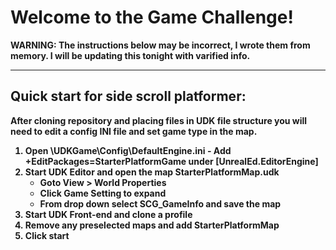 <h1>Welcome to the Game Challenge!</h1>
<p><strong>WARNING:</srong> The instructions below may be incorrect, I wrote them from memory. I will be updating this tonight with varified info.</p>
<hr />

<h2>Quick start for side scroll platformer:</h2>

<p>After cloning repository and placing files in UDK file structure you will need to edit a config INI file and set game type in the map.</p>

<ol>
  <li>Open \UDKGame\Config\DefaultEngine.ini - Add <strong>+EditPackages=StarterPlatformGame</strong> under [UnrealEd.EditorEngine]</li>
  <li>Start UDK Editor and open the map StarterPlatformMap.udk
    <ul>
      <li>Goto View > World Properties</li>
      <li>Click Game Setting to expand</li>
      <li>From drop down select SCG_GameInfo and save the map</li>
    </ul>
  </li>
  <li>Start UDK Front-end and clone a profile</li>
  <li>Remove any preselected maps and add StarterPlatformMap</li>
  <li>Click start</li>
</ol>
